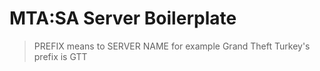# MTA:SA Server Boilerplate
> PREFIX means to SERVER NAME for example Grand Theft Turkey's prefix is GTT
